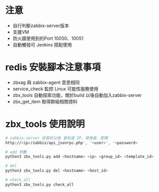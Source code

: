 # 注意
- 自行判斷zabbix-server版本
- 支援VM
- 防火牆使用到的Port 10050、10051
- 自動觸發可 Jenkins 搭配使用

# redis 安裝腳本注意事項
- zbxag 與 zabbix-agent 意思相同
- service_check 監控 Linux 可能性服務使用
- zbx_tools 自動探索功能，關於build 以後自動加入zabbix-server
- zbx_get_item 取得群組相關資料

# zbx_tools 使用說明
```sh
# zabbix-server 安裝好以後 會知道 IP、使用者、密碼
http://<ip>/zabbix/api_jsonrpc.php', '<user>', '<password>

# add 參數
python3 zbx_tools.py add <hostname> <ip> <group_id> <template_id>

# del
python3 zbx_tools.py del <hostname> <host_id>

# check_all
python3 zbx_tools.py check_all
```
